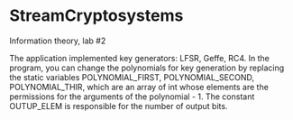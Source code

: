 # StreamCryptosystems
Information theory, lab #2


The application implemented key generators: LFSR, Geffe, RC4. In the program, you can change the polynomials for key generation by replacing the static variables POLYNOMIAL_FIRST, POLYNOMIAL_SECOND, POLYNOMIAL_THIR, which are an array of int whose elements are the permissions for the arguments of the polynomial - 1. The constant OUTUP_ELEM is responsible for the number of output bits.
